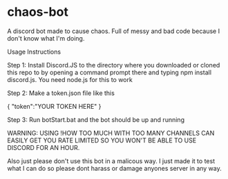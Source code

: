 # chaos-bot
A discord bot made to cause chaos. Full of messy and bad code because I don't know what I'm doing.

Usage Instructions

Step 1: Install Discord.JS to the directory where you downloaded or cloned this repo to by opening a command prompt there and typing npm install discord.js. You need node.js for this to work

Step 2: Make a token.json file like this 

{
"token":"YOUR TOKEN HERE"
}

Step 3: Run botStart.bat and the bot should be up and running 


WARNING: USING !HOW TOO MUCH WITH TOO MANY CHANNELS CAN EASILY GET YOU RATE LIMITED SO YOU WON'T BE ABLE TO USE DISCORD FOR AN HOUR. 
 

Also just please don't use this bot in a malicous way. I just made it to test what I can do so please dont harass or damage anyones server in any way.